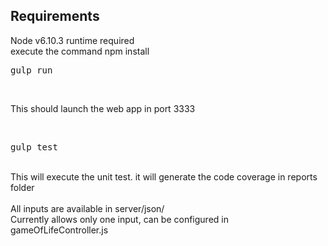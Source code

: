 Requirements
------------

Node v6.10.3 runtime required <br>
execute the command npm install<br>
<pre>gulp run</pre><br>
This should launch the web app in port 3333<br>

<br>
<pre>gulp test</pre><br>
This will execute the unit test. it will generate the code coverage in reports folder<br>



<br>
All inputs are available in server/json/<br>
Currently allows only one input, can be configured in gameOfLifeController.js<br>








